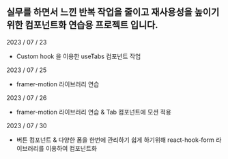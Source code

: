 ## 실무를 하면서 느낀 반복 작업을 줄이고 재사용성을 높이기 위한 컴포넌트화 연습용 프로젝트 입니다.

2023 / 07 / 23

- Custom hook 을 이용한 useTabs 컴포넌트 작업

2023 / 07 / 25

- framer-motion 라이브러리 연습

2023 / 07 / 26

- framer-motion 라이브러리 연습 & Tab 컴포넌트에 모션 적용

2023 / 07 / 30

- 버튼 컴포넌트 & 다양한 폼을 한번에 관리하기 쉽게 하기위해 react-hook-form 라이브러리를 이용하여 컴포넌트화

